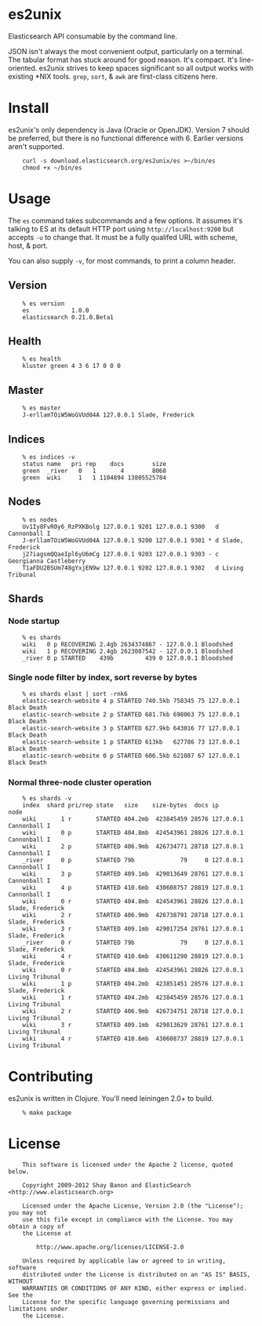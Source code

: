 # es2unix

Elasticsearch API consumable by the command line.

JSON isn't always the most convenient output, particularly on a
terminal.  The tabular format has stuck around for good reason.  It's
compact.  It's line-oriented.  es2unix strives to keep spaces
significant so all output works with existing *NIX tools.  `grep`,
`sort`, & `awk` are first-class citizens here.


# Install

es2unix's only dependency is Java (Oracle or OpenJDK).  Version 7
should be preferred, but there is no functional difference with 6.
Earlier versions aren't supported.

        curl -s download.elasticsearch.org/es2unix/es >~/bin/es
        chmod +x ~/bin/es

# Usage

The `es` command takes subcommands and a few options.  It assumes it's
talking to ES at its default HTTP port using `http://localhost:9200`
but accepts `-u` to change that.  It must be a fully qualifed URL with
scheme, host, & port.

You can also supply `-v`, for most commands, to print a column header.


## Version

        % es version
        es            1.0.0       
        elasticsearch 0.21.0.Beta1


## Health

        % es health
        kluster green 4 3 6 17 0 0 0


## Master

        % es master
        J-erllamTOiW5WoGVUd04A 127.0.0.1 Slade, Frederick


## Indices

        % es indices -v
        status name   pri rep    docs        size
        green  _river   0   1       4        8068
        green  wiki     1   1 1104894 13805525784

## Nodes

        % es nodes
        Uv1Iy8FvR0y6_RzPXKBolg 127.0.0.1 9201 127.0.0.1 9300   d Cannonball I          
        J-erllamTOiW5WoGVUd04A 127.0.0.1 9200 127.0.0.1 9301 * d Slade, Frederick      
        j27iagsmQQaeIpl6yU6mCg 127.0.0.1 9203 127.0.0.1 9303 - c Georgianna Castleberry
        T1aFDU2BSUm748gYxjEN9w 127.0.0.1 9202 127.0.0.1 9302   d Living Tribunal       


## Shards

### Node startup

        % es shards
        wiki   0 p RECOVERING 2.4gb 2634374867 - 127.0.0.1 Bloodshed
        wiki   1 p RECOVERING 2.4gb 2623087542 - 127.0.0.1 Bloodshed
        _river 0 p STARTED    439b         439 0 127.0.0.1 Bloodshed

### Single node filter by index, sort reverse by bytes

        % es shards elast | sort -rnk6
        elastic-search-website 4 p STARTED 740.5kb 758345 75 127.0.0.1 Black Death
        elastic-search-website 2 p STARTED 681.7kb 698063 75 127.0.0.1 Black Death
        elastic-search-website 3 p STARTED 627.9kb 643016 77 127.0.0.1 Black Death
        elastic-search-website 1 p STARTED 613kb   627786 73 127.0.0.1 Black Death
        elastic-search-website 0 p STARTED 606.5kb 621087 67 127.0.0.1 Black Death

### Normal three-node cluster operation

        % es shards -v
        index  shard pri/rep state   size    size-bytes  docs ip        node            
        wiki       1 r       STARTED 404.2mb  423845459 28576 127.0.0.1 Cannonball I    
        wiki       0 p       STARTED 404.8mb  424543961 28826 127.0.0.1 Cannonball I    
        wiki       2 p       STARTED 406.9mb  426734771 28718 127.0.0.1 Cannonball I    
        _river     0 p       STARTED 79b             79     0 127.0.0.1 Cannonball I    
        wiki       3 p       STARTED 409.1mb  429013649 28761 127.0.0.1 Cannonball I    
        wiki       4 p       STARTED 410.6mb  430608757 28819 127.0.0.1 Cannonball I    
        wiki       0 r       STARTED 404.8mb  424543961 28826 127.0.0.1 Slade, Frederick
        wiki       2 r       STARTED 406.9mb  426738791 28718 127.0.0.1 Slade, Frederick
        wiki       3 r       STARTED 409.1mb  429017254 28761 127.0.0.1 Slade, Frederick
        _river     0 r       STARTED 79b             79     0 127.0.0.1 Slade, Frederick
        wiki       4 r       STARTED 410.6mb  430611290 28819 127.0.0.1 Slade, Frederick
        wiki       0 r       STARTED 404.8mb  424543961 28826 127.0.0.1 Living Tribunal 
        wiki       1 p       STARTED 404.2mb  423851451 28576 127.0.0.1 Slade, Frederick
        wiki       1 r       STARTED 404.2mb  423845459 28576 127.0.0.1 Living Tribunal 
        wiki       2 r       STARTED 406.9mb  426734751 28718 127.0.0.1 Living Tribunal 
        wiki       3 r       STARTED 409.1mb  429013629 28761 127.0.0.1 Living Tribunal 
        wiki       4 r       STARTED 410.6mb  430608737 28819 127.0.0.1 Living Tribunal 

# Contributing

es2unix is written in Clojure.  You'll need leiningen 2.0+ to build.

        % make package

# License

        This software is licensed under the Apache 2 license, quoted below.
        
        Copyright 2009-2012 Shay Banon and ElasticSearch <http://www.elasticsearch.org>
        
        Licensed under the Apache License, Version 2.0 (the "License"); you may not
        use this file except in compliance with the License. You may obtain a copy of
        the License at
        
            http://www.apache.org/licenses/LICENSE-2.0
            
        Unless required by applicable law or agreed to in writing, software
        distributed under the License is distributed on an "AS IS" BASIS, WITHOUT
        WARRANTIES OR CONDITIONS OF ANY KIND, either express or implied. See the
        License for the specific language governing permissions and limitations under
        the License.
